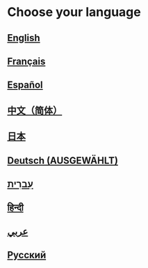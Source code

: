 # Choose your language
## [English](https://squibbywastaken.gq)
## [Français](https://squibbywastaken.gq/fr/indice.html)
## [Español](https://squibbywastaken.gq/es/indice.html)
## [中文（简体）](https://squibbywastaken.gq/zh/indexzh.html)
## [日本](https://squibbywastaken.gq/jp/indexjp.html)
## [Deutsch (AUSGEWÄHLT)](https://squibbywastaken.gq/de/index.html)
## [עִברִית](https://squibbywastaken.gq/he/indexhe.html)
## [हिन्दी](https://squibbywastaken.gq/hi/indexhi.html)
## [عربي](https://squibbywastaken.gq/ar/indexar.html)
## [Русский](https://squibbywastaken.gq/ru/indexru.html)